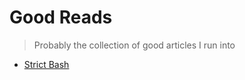# Good Reads

> Probably the collection of good articles I run into

- [Strict Bash](http://redsymbol.net/articles/unofficial-bash-strict-mode/#solution-positional-parameters)
